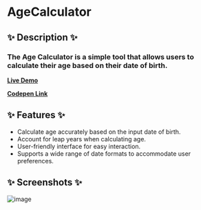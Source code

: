 # AgeCalculator

## ✨  Description ✨

### The Age Calculator is a simple tool that allows users to calculate their age based on their date of birth.

 **[Live Demo](https://agecalculatorbykrishna.netlify.app/)**   
 
 **[Codepen Link](https://codepen.io/Pavan-Krishna-the-looper/pen/abPorJb)**

## ✨  Features ✨

- Calculate age accurately based on the input date of birth.
- Account for leap years when calculating age.
- User-friendly interface for easy interaction.
- Supports a wide range of date formats to accommodate user preferences.

## ✨  Screenshots ✨

![image](https://github.com/Pavanshub/AgeCalculator/assets/93937995/338bf1d5-db29-4e5e-b6f8-f9ad871be6e6)
